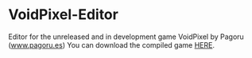 # VoidPixel-Editor
Editor for the unreleased and in development game VoidPixel by Pagoru (www.pagoru.es)
You can download the compiled game [HERE](https://github.com/mcmacker4/VoidPixel-Editor/blob/master/VoidPixel-Editor.zip?raw=true "Download").
